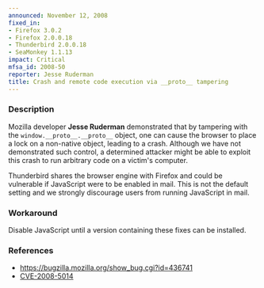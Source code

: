 ```yaml
---
announced: November 12, 2008
fixed_in:
- Firefox 3.0.2
- Firefox 2.0.0.18
- Thunderbird 2.0.0.18
- SeaMonkey 1.1.13
impact: Critical
mfsa_id: 2008-50
reporter: Jesse Ruderman
title: Crash and remote code execution via __proto__ tampering
---
```


<h3>Description</h3>

<p>Mozilla developer <strong>Jesse Ruderman</strong> demonstrated that
by tampering with the <code>window.__proto__.__proto__</code> object,
one can cause the browser to place a lock on a non-native object,
leading to a crash. Although we have not demonstrated such control, a
determined attacker might be able to exploit this crash to run
arbitrary code on a victim's computer.</p>

<p class="note">Thunderbird shares the browser engine with Firefox and
could be vulnerable if JavaScript were to be enabled in mail. This is
not the default setting and we strongly discourage users from running
JavaScript in mail.</p>

<h3>Workaround</h3>

<p>Disable JavaScript until a version containing these fixes can be
installed.</p>

<h3>References</h3>

<ul>
  <li><a href="https://bugzilla.mozilla.org/show_bug.cgi?id=436741">https://bugzilla.mozilla.org/show_bug.cgi?id=436741</a></li>
  <li><a class="ex-ref" href="http://cve.mitre.org/cgi-bin/cvename.cgi?name=CVE-2008-5014">CVE-2008-5014</a></li>
</ul>



